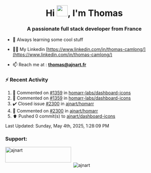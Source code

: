 <h1 align="center">Hi <img height="35px" src="https://raw.githubusercontent.com/MartinHeinz/MartinHeinz/master/wave.gif" width="35px"/>, I'm Thomas</h1>
<h3 align="center">A passionate full stack developer from France</h3>

- 🌱 Always learning some cool stuff 

- 👨‍💻 My Linkedin [https://www.linkedin.com/in/thomas-camlong/](https://www.linkedin.com/in/thomas-camlong/)

- 📫 Reach me at : **thomas@ajnart.fr**

### :zap: Recent Activity

<!--RECENT_ACTIVITY:start-->
1. 💬 Commented on [#1359](https://github.com/homarr-labs/dashboard-icons/pull/1359#issuecomment-2849186034) in [homarr-labs/dashboard-icons](https://github.com/homarr-labs/dashboard-icons)<br>
2. 💬 Commented on [#1359](https://github.com/homarr-labs/dashboard-icons/pull/1359#issuecomment-2849185788) in [homarr-labs/dashboard-icons](https://github.com/homarr-labs/dashboard-icons)<br>
3. ✔️ Closed issue [#2300](https://github.com/ajnart/homarr/issues/2300) in [ajnart/homarr](https://github.com/ajnart/homarr)<br>
4. 💬 Commented on [#2300](https://github.com/ajnart/homarr/issues/2300#issuecomment-2848650090) in [ajnart/homarr](https://github.com/ajnart/homarr)<br>
5. ⬆️ Pushed 0 commit(s) to [ajnart/dashboard-icons](https://github.com/ajnart/dashboard-icons)<br>
<!--RECENT_ACTIVITY:end-->

<!--RECENT_ACTIVITY:last_update-->
Last Updated: Sunday, May 4th, 2025, 1:28:09 PM
<!--RECENT_ACTIVITY:last_update_end-->
<h3 align="left">Support:</h3>
<p><a href="https://ko-fi.com/ajnart"> <img align="left" src="https://cdn.ko-fi.com/cdn/kofi3.png?v=3" height="50" width="210" alt="ajnart" /></a></p><br><br>

<p>&nbsp;<img align="center" src="https://github-readme-stats.vercel.app/api?username=ajnart&show_icons=true&theme=tokyonight&locale=en" alt="ajnart" /></p>
